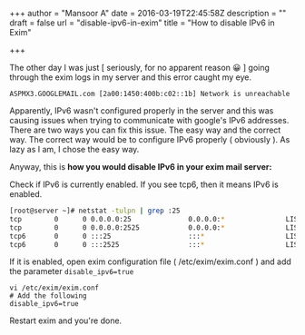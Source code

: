 +++
author = "Mansoor A"
date = 2016-03-19T22:45:58Z
description = ""
draft = false
url = "disable-ipv6-in-exim"
title = "How to disable IPv6 in Exim"

+++


The other day I was just [ seriously, for no apparent reason 😀 ] going through the exim logs in my server and this error caught my eye.

```
ASPMX3.GOOGLEMAIL.com [2a00:1450:400b:c02::1b] Network is unreachable
```

Apparently, IPv6 wasn't configured properly in the server and this was causing issues when trying to communicate with google's IPv6 addresses. There are two ways you can fix this issue. The easy way and the correct way. The correct way would be to configure IPv6 properly ( obviously ). As lazy as I am, I chose the easy way.

Anyway, this is **how you would disable IPv6 in your exim mail server:**

Check if IPv6 is currently enabled. If you see tcp6, then it means IPv6 is enabled. 
```bash
[root@server ~]# netstat -tulpn | grep :25
tcp        0      0 0.0.0.0:25              0.0.0.0:*               LISTEN      23336/exim
tcp        0      0 0.0.0.0:2525            0.0.0.0:*               LISTEN      23336/exim
tcp6       0      0 :::25                   :::*                    LISTEN      23336/exim
tcp6       0      0 :::2525                 :::*                    LISTEN      23336/exim
```

If it is enabled, open exim configuration file ( /etc/exim/exim.conf ) and add the parameter `disable_ipv6=true` 
```
vi /etc/exim/exim.conf
# Add the following
disable_ipv6=true
```

Restart exim and you're done.


